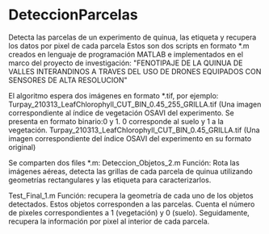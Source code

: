 # DeteccionParcelas
Detecta las parcelas de un experimento de quinua, las etiqueta y recupera los datos por pixel de cada parcela
Estos son dos scripts en formato *.m creados en lenguaje de programación MATLAB e implementados en el marco del proyecto de investigación: "FENOTIPAJE DE LA QUINUA DE VALLES INTERANDINOS A TRAVES DEL USO DE DRONES EQUIPADOS CON SENSORES DE ALTA RESOLUCION"

El algoritmo espera dos imágenes en formato *.tif, por ejemplo:
Turpay_210313_LeafChlorophyll_CUT_BIN_0.45_255_GRILLA.tif (Una imagen correspondiente al índice de vegetación OSAVI del experimento. Se presenta en formato binario:0 y 1. 0 corresponde al suelo y 1 a la vegetación. 
Turpay_210313_LeafChlorophyll_CUT_BIN_0.45_GRILLA.tif (Una imagen correspondiente del índice OSAVI del experimento en su formato original)

Se comparten dos files *.m:
Deteccion_Objetos_2.m
Función: Rota las imágenes aéreas, detecta las grillas de cada parcela de quinua utilizando geometrías rectangulares y las etiqueta para caracterizarlos.

Test_Final_1.m
Función: recupera la geometría de cada uno de los objetos detectados. Estos objetos corresponden a las parcelas. Cuenta el número de pixeles correspondientes a 1 (vegetación) y 0 (suelo). Seguidamente, recupera la información por pixel al interior de cada parcela.
